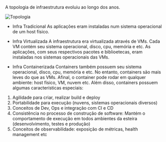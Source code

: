 A topologia de infraestrutura evoluiu ao longo dos anos.

![Topologia](/wandersondias/scenarios/teste-wanderson/assets/topologia-infra.png)

- Infra Tradicional
As aplicações eram instaladas num sistema operacional de um host físico.

- Infra Virtualizada
A infraestrutura era virtualizada através de VMs. Cada VM contém seu sistema operacional, disco, cpu, memória e etc.
As aplicações, com seus respectivos pacotes e biblioetecas, eram instaladas nos sistemas operacionais das VMs.

- Infra Containerizada
Containers também possuem seu sistema operacional, disco, cpu, memória e etc. No entanto, containers são mais leves do que as VMs.
Afinal, o container pode rodar em qualquer ambiente: host físico, VM, nuvem etc.
Além disso, containers possuem algumas características especiais:
1. Agilidade para criar, realizar build e deploy
2. Portabilidade para execução (nuvens, sistemas operacionais diversos)
3. Conceitos de Dev, Ops e integração com CI e CD
4. Consistência no processo de construção de software: Mantém o comportamento de execução em todos ambientes da esteira (desenvolvimento, testes e produção)
5. Conceitos de observabilidade: exposição de métricas, health management etc
